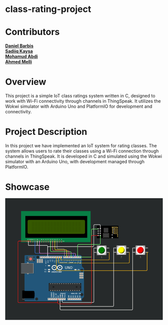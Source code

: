# class-rating-project

# Contributors
[**Daniel Barbis**](https://github.com/Frowsty)  
[**Sadiiq Kaysa**](https://github.com/Sadiiqk)  
[**Mohamud Abdi**](https://github.com/Mohamud74)  
[**Ahmed Melli**](https://github.com/MrMelli)

# Overview
This project is a simple IoT class ratings system written in C, designed to work with Wi-Fi connectivity through channels in ThingSpeak. It utilizes the Wokwi simulator with Arduino Uno and PlatformIO for development and connectivity.

# Project Description 
In this project we have implemented an IoT system for rating classes. The system allows users to rate their classes using a Wi-Fi connection through channels in ThingSpeak. It is developed in C and simulated using the Wokwi simulator with an Arduino Uno, with development managed through PlatformIO.

# Showcase
![](images/showcase.png)
